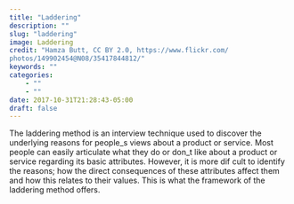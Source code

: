 ```yaml
---
title: "Laddering"
description: ""
slug: "laddering"
image: Laddering
credit: "Hamza Butt, CC BY 2.0, https://www.flickr.com/photos/149902454@N08/35417844812/"
keywords: ""
categories:
    - ""
    - ""
date: 2017-10-31T21:28:43-05:00
draft: false
---
```


The laddering method is an interview technique used to discover the underlying reasons for people_s views about a product or service. Most people can easily articulate what they do or don_t like about a product or service regarding its basic attributes. However, it is more dif cult to identify the reasons; how the direct consequences of these attributes affect them and how this relates to their values. This is what the framework of the laddering method offers.

